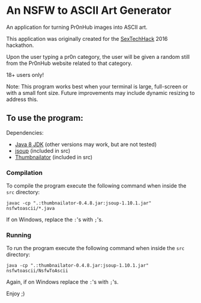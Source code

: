 # An NSFW to ASCII Art Generator
An application for turning Pr0nHub images into ASCII art.

This application was originally created for the [SexTechHack](http://sexhack.tech/) 2016 hackathon. 

Upon the user typing a pr0n category, the user will be given a random still from the Pr0nHub website related to that category.

18+ users only!

Note: This program works best when your terminal is large, full-screen or with a small font size. 
Future improvements may include dynamic resizing to address this.

## To use the program:

Dependencies:
- [Java 8 JDK](http://www.oracle.com/technetwork/java/javase/downloads/jdk8-downloads-2133151.html) (other versions may work, but are not tested)
- [jsoup](https://jsoup.org/) (included in src)
- [Thumbnailator](https://github.com/coobird/thumbnailator) (included in src)

### Compilation
To compile the program execute the following command when inside the `src` directory:
```
javac -cp ".:thumbnailator-0.4.8.jar:jsoup-1.10.1.jar" nsfwtoascii/*.java
```
If on Windows, replace the `:`'s with `;`'s.

### Running
To run the program execute the following command when inside the `src` directory:
```
java -cp ".:thumbnailator-0.4.8.jar:jsoup-1.10.1.jar" nsfwtoascii/NsfwToAscii
```
Again, if on Windows replace the `:`'s with `;`'s.

Enjoy ;)
